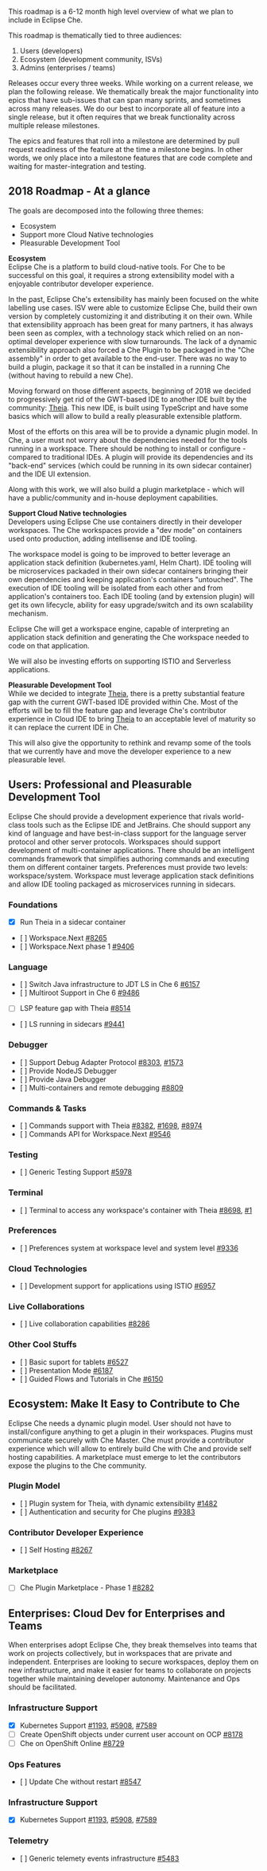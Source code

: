 This roadmap is a 6-12 month high level overview of what we plan to include in Eclipse Che. 

This roadmap is thematically tied to three audiences: 
1. Users (developers) 
1. Ecosystem (development community, ISVs) 
1. Admins (enterprises / teams) 

Releases occur every three weeks. While working on a current release, we plan the following release. We thematically break the major functionality into epics that have sub-issues that can span many sprints, and sometimes across many releases. We do our best to incorporate all of feature into a single release, but it often requires that we break functionality across multiple release milestones.

The epics and features that roll into a milestone are determined by pull request readiness of the feature at the time a milestone begins. In other words, we only place into a milestone features that are code complete and waiting for master-integration and testing.

## 2018 Roadmap - At a glance

The goals are decomposed into the following three themes:
- Ecosystem
- Support more Cloud Native technologies
- Pleasurable Development Tool

**Ecosystem**  
Eclipse Che is a platform to build cloud-native tools. For Che to be successful on this goal, it requires a strong extensibility model with a enjoyable contributor developer experience. 

In the past, Eclipse Che's extensibility has mainly been focused on the white labelling use cases. ISV were able to customize Eclipse Che, build their own version by completely customizing it and distributing it on their own. While that extensibility approach has been great for many partners, it has always been seen as complex, with a technology stack which relied on an non-optimal developer experience with slow turnarounds. The lack of a dynamic extensibility approach also forced a Che Plugin to be packaged in the "Che assembly" in order to get available to the end-user. There was no way to build a plugin, package it so that it can be installed in a running Che (without having to rebuild a new Che). 

Moving forward on those different aspects, beginning of 2018 we decided to progressively get rid of the GWT-based IDE to another IDE built by the community: [Theia](https://github.com/theia-ide/theia). This new IDE, is built using TypeScript and have some basics which will allow to build a really pleasurable extensible platform.

Most of the efforts on this area will be to provide a dynamic plugin model. In Che, a user must not worry about the dependencies needed for the tools running in a workspace. There should be nothing to install or configure - compared to traditional IDEs. A plugin will provide its dependencies and its "back-end" services (which could be running in its own sidecar container) and the IDE UI extension.

Along with this work, we will also build a plugin marketplace - which will have a public/community and in-house deployment capabilities.

**Support Cloud Native technologies**  
Developers using Eclipse Che use containers directly in their developer workspaces. The Che workspaces provide a "dev mode" on containers used onto production, adding intellisense and IDE tooling. 

The workspace model is going to be improved to better leverage an application stack definition (kubernetes.yaml, Helm Chart). IDE tooling will be microservices packaded in their own sidecar containers bringing their own dependencies and keeping application's containers "untouched". The execution of IDE tooling will be isolated from each other and from application's containers too. Each IDE tooling (and by extension plugin) will get its own lifecycle, ability for easy upgrade/switch and its own scalability mechanism.

Eclipse Che will get a workspace engine, capable of interpreting an application stack definition and generating the Che workspace needed to code on that application. 

We will also be investing efforts on supporting ISTIO and Serverless applications.

**Pleasurable Development Tool**  
While we decided to integrate [Theia](https://github.com/theia-ide/theia), there is a pretty substantial feature gap with the current GWT-based IDE provided within Che. Most of the efforts will be to fill the feature gap and leverage Che's contributor experience in Cloud IDE to bring [Theia](https://github.com/theia-ide/theia) to an acceptable level of maturity so it can replace the current IDE in Che. 

This will also give the opportunity to rethink and revamp some of the tools that we currently have and move the developer experience to a new pleasurable level. 


## Users: Professional and Pleasurable Development Tool
Eclipse Che should provide a development experience that rivals world-class tools such as the Eclipse IDE and JetBrains. Che should support any kind of language and have best-in-class support for the language server protocol and other server protocols. Workspaces should support development of multi-container applications. There should be an intelligent commands framework that simplifies authoring commands and executing them on different container targets. Preferences must provide two levels: workspace/system. Workspace must leverage application stack definitions and allow IDE tooling packaged as microservices running in sidecars.

### Foundations
- [x] Run Theia in a sidecar container
- [ ] Workspace.Next [#8265](https://github.com/eclipse/che/issues/8265)
- [ ] Workspace.Next phase 1 [#9406](https://github.com/eclipse/che/issues/9406)

### Language 
- [ ] Switch Java infrastructure to JDT LS in Che 6 [#6157](https://github.com/eclipse/che/issues/6157)
- [ ] Multiroot Support in Che 6 [#9486](https://github.com/eclipse/che/issues/9486)
- [ ] LSP feature gap with Theia [#8514](https://github.com/eclipse/che/issues/8514)
- [ ] LS running in sidecars [#9441](https://github.com/eclipse/che/issues/9441)

### Debugger
- [ ] Support Debug Adapter Protocol [#8303](https://github.com/eclipse/che/issues/8383), [#1573](https://github.com/theia-ide/theia/issues/1573)
- [ ] Provide NodeJS Debugger
- [ ] Provide Java Debugger
- [ ] Multi-containers and remote debugging [#8809](https://github.com/eclipse/che/issues/8809)

### Commands & Tasks
- [ ] Commands support with Theia [#8382](https://github.com/eclipse/che/issues/8382), [#1698](https://github.com/theia-ide/theia/issues/1698), [#8974](https://github.com/eclipse/che/issues/8974)
- [ ] Commands API for Workspace.Next [#9546](https://github.com/eclipse/che/issues/9546)

### Testing 
- [ ] Generic Testing Support [#5978](https://github.com/eclipse/che/issues/5978)

### Terminal
- [ ] Terminal to access any workspace's container with Theia [#8698](https://github.com/eclipse/che/issues/8698), [#1](https://github.com/eclipse/che-theia-terminal-plugin/pull/1)

### Preferences
- [ ] Preferences system at workspace level and system level [#9336](https://github.com/eclipse/che/issues/9336)

### Cloud Technologies
- [ ] Development support for applications using ISTIO [#6957](https://github.com/eclipse/che/issues/6957)

### Live Collaborations
- [ ] Live collaboration capabilities [#8286](https://github.com/eclipse/che/issues/8286)

### Other Cool Stuffs
- [ ] Basic suport for tablets [#6527](https://github.com/eclipse/che/issues/6527)
- [ ] Presentation Mode [#6187](https://github.com/eclipse/che/issues/6187)
- [ ] Guided Flows and Tutorials in Che [#6150](https://github.com/eclipse/che/issues/6150)


## Ecosystem: Make It Easy to Contribute to Che
Eclipse Che needs a dynamic plugin model. User should not have to install/configure anything to get a plugin in their workspaces. Plugins must communicate securely with Che Master. Che must provide a contributor experience which will allow to entirely build Che with Che and provide self hosting capabilities. A marketplace must emerge to let the contributors expose the plugins to the Che community.

### Plugin Model
- [ ] Plugin system for Theia, with dynamic extensibility [#1482](https://github.com/theia-ide/theia/issues/1482)
- [ ] Authentication and security for Che plugins [#9383](https://github.com/eclipse/che/issues/9383)

### Contributor Developer Experience
- [ ] Self Hosting [#8267](https://github.com/eclipse/che/issues/8267)

### Marketplace
- [ ] Che Plugin Marketplace - Phase 1 [#8282](https://github.com/eclipse/che/issues/8282)

## Enterprises: Cloud Dev for Enterprises and Teams 
When enterprises adopt Eclipse Che, they break themselves into teams that work on projects collectively, but in workspaces that are private and independent. Enterprises are looking to secure workspaces, deploy them on new infrastructure, and make it easier for teams to collaborate on projects together while maintaining developer autonomy. Maintenance and Ops should be facilitated.

### Infrastructure Support
- [x] Kubernetes Support [#1193](https://github.com/eclipse/che/issues/1193), [#5908](https://github.com/eclipse/che/issues/5908), [#7589](https://github.com/eclipse/che/issues/7589)
- [ ] Create OpenShift objects under current user account on OCP [#8178](https://github.com/eclipse/che/issues/8178)
- [ ] Che on OpenShift Online [#8729](https://github.com/eclipse/che/issues/8729)

### Ops Features
- [ ] Update Che without restart [#8547](https://github.com/eclipse/che/issues/8547)

### Infrastructure Support
- [x] Kubernetes Support [#1193](https://github.com/eclipse/che/issues/1193), [#5908](https://github.com/eclipse/che/issues/5908), [#7589](https://github.com/eclipse/che/issues/7589)

### Telemetry
- [ ] Generic telemety events infrastructure [#5483](https://github.com/eclipse/che/issues/5483) 


